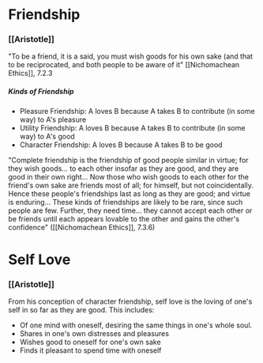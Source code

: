 
# Friendship

### [[Aristotle]]
"To be a friend, it is a said, you must wish goods for his own sake (and that to be reciprocated, and both people to be aware of it" [[Nichomachean Ethics]], 7.2.3

##### Kinds of Friendship
- Pleasure Friendship: A loves B because A takes B to contribute (in some way) to A's pleasure
- Utility Friendship: A loves B because A takes B to contribute (in some way) to A's good
- Character Friendship: A loves B because A takes B to be good

"Complete friendship is the friendship of good people similar in virtue; for they wish goods... to each other insofar as they are good, and they are good in their own right... Now those who wish goods to each other for the friend's own sake are friends most of all; for himself, but not coincidentally. Hence these people's friendships last as long as they are good; and virtue is enduring... These kinds of friendships are likely to be rare, since such people are few. Further, they need time... they cannot accept each other or be friends until each appears lovable to the other and gains the other's confidence"
	([[Nichomachean Ethics]], 7.3.6)


# Self Love

### [[Aristotle]]
From his conception of character friendship, self love is the loving of one's self in so far as they are good. This includes:
- Of one mind with oneself, desiring the same things in one's whole soul.
- Shares in one's own distresses and pleasures
- Wishes good to oneself for one's own sake
- Finds it pleasant to spend time with oneself